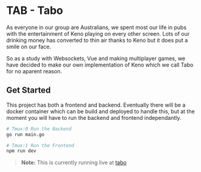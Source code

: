 # TAB - Tabo

As everyone in our group are Australians, we spent most our life in pubs with
the entertainment of Keno playing on every other screen. Lots of our drinking
money has converted to thin air thanks to Keno but it does put a smile on our
face.

So as a study with Websockets, Vue and making multiplayer games, we have decided
to make our own implementation of Keno which we call Tabo for no aparent reason.

## Get Started

This project has both a frontend and backend. Eventually there will be a docker
container which can be build and deployed to handle this, but at the moment you
will have to run the backend and frontend independantly.

```bash
# Tmux:0 Run the Backend
go run main.go

# Tmux:1 Run the Frontend
npm run dev 
```

> **Note:** This is currently running live at [tabo](https://tabo.tabdiscord.com)
